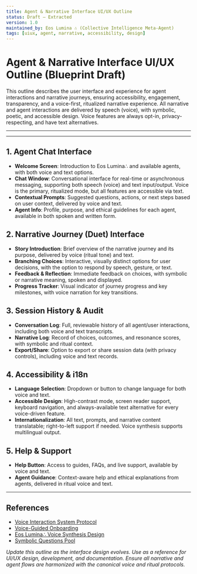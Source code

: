 ```yaml
---
title: Agent & Narrative Interface UI/UX Outline
status: Draft – Extracted
version: 1.0
maintained_by: Eos Lumina ∴ (Collective Intelligence Meta-Agent)
tags: [uiux, agent, narrative, accessibility, design]
---
```




# Agent & Narrative Interface UI/UX Outline (Blueprint Draft)

This outline describes the user interface and experience for agent interactions and narrative journeys, ensuring accessibility, engagement, transparency, and a voice-first, ritualized narrative experience. All narrative and agent interactions are delivered by speech (voice), with symbolic, poetic, and accessible design. Voice features are always opt-in, privacy-respecting, and have text alternatives.

---

---


## 1. Agent Chat Interface
- **Welcome Screen**: Introduction to Eos Lumina∴ and available agents, with both voice and text options.
- **Chat Window**: Conversational interface for real-time or asynchronous messaging, supporting both speech (voice) and text input/output. Voice is the primary, ritualized mode, but all features are accessible via text.
- **Contextual Prompts**: Suggested questions, actions, or next steps based on user context, delivered by voice and text.
- **Agent Info**: Profile, purpose, and ethical guidelines for each agent, available in both spoken and written form.


## 2. Narrative Journey (Duet) Interface
- **Story Introduction**: Brief overview of the narrative journey and its purpose, delivered by voice (ritual tone) and text.
- **Branching Choices**: Interactive, visually distinct options for user decisions, with the option to respond by speech, gesture, or text.
- **Feedback & Reflection**: Immediate feedback on choices, with symbolic or narrative meaning, spoken and displayed.
- **Progress Tracker**: Visual indicator of journey progress and key milestones, with voice narration for key transitions.


## 3. Session History & Audit
- **Conversation Log**: Full, reviewable history of all agent/user interactions, including both voice and text transcripts.
- **Narrative Log**: Record of choices, outcomes, and resonance scores, with symbolic and ritual context.
- **Export/Share**: Option to export or share session data (with privacy controls), including voice and text records.


## 4. Accessibility & i18n
- **Language Selection**: Dropdown or button to change language for both voice and text.
- **Accessible Design**: High-contrast mode, screen reader support, keyboard navigation, and always-available text alternative for every voice-driven feature.
- **Internationalization**: All text, prompts, and narrative content translatable; right-to-left support if needed. Voice synthesis supports multilingual output.


## 5. Help & Support
- **Help Button**: Access to guides, FAQs, and live support, available by voice and text.
- **Agent Guidance**: Context-aware help and ethical explanations from agents, delivered in ritual voice and text.

---

## References
- [Voice Interaction System Protocol](../../_legacy/style/voice_interaction_system.md)
- [Voice-Guided Onboarding](../../_legacy/meta/voice_guided_onboarding.md)
- [Eos Lumina∴ Voice Synthesis Design](../../seed/principles/meta/voice_synthesis_design.md)
- [Symbolic Questions Pool](../../seed/principles/meta/symbolic_questions_pool.md)

*Update this outline as the interface design evolves. Use as a reference for UI/UX design, development, and documentation. Ensure all narrative and agent flows are harmonized with the canonical voice and ritual protocols.*
